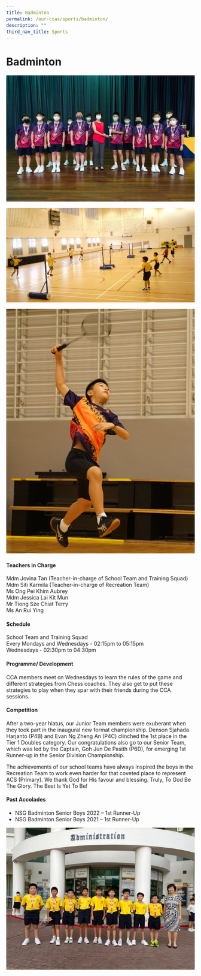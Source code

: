 ```yaml
---
title: Badminton
permalink: /our-ccas/sports/badminton/
description: ""
third_nav_title: Sports
---
```

# **Badminton**
![](/images/badminton%202.jpg)

![](/images/badminton1.jpg)

![](/images/badminton2.jpg)


#### **Teachers in Charge**

Mdm Jovina Tan (Teacher-in-charge of School Team and Training Squad) <br> Mdm Siti Karmila (Teacher-in-charge of Recreation Team) <br> Ms Ong Pei Khim Aubrey <br> Mdm Jessica Lai Kit Mun <br> Mr Tiong Sze Chiat Terry <br> Ms An Rui Ying

#### **Schedule**

School Team and Training Squad <br>
Every Mondays and Wednesdays - 02:15pm to 05:15pm <br>
Wednesdays - 02:30pm to 04:30pm

#### **Programme/ Development**

CCA members meet on Wednesdays to learn the rules of the game and different strategies from Chess coaches. They also get to put these strategies to play when they spar with their friends during the CCA sessions.
	
#### **Competition**

After a two-year hiatus, our Junior Team members were exuberant when they took part in the inaugural new format championship. Denson Sjahada Harjanto (P4B) and Evan Ng Zheng An (P4C) clinched the 1st place in the Tier 1 Doubles category. Our congratulations also go to our Senior Team, which was led by the Captain, Goh Jun De Pasith (P6D), for emerging 1st Runner-up in the Senior Division Championship.

The achievements of our school teams have always inspired the boys in the Recreation Team to work even harder for that coveted place to represent ACS (Primary). We thank God for His favour and blessing. Truly, To God Be The Glory. The Best Is Yet To Be!

#### **Past Accolades**

* NSG Badminton Senior Boys 2022&nbsp;– 1st Runner-Up
* NSG Badminton Senior Boys 2021&nbsp;– 1st Runner-Up

![](/images/badminton%203.jpg)
